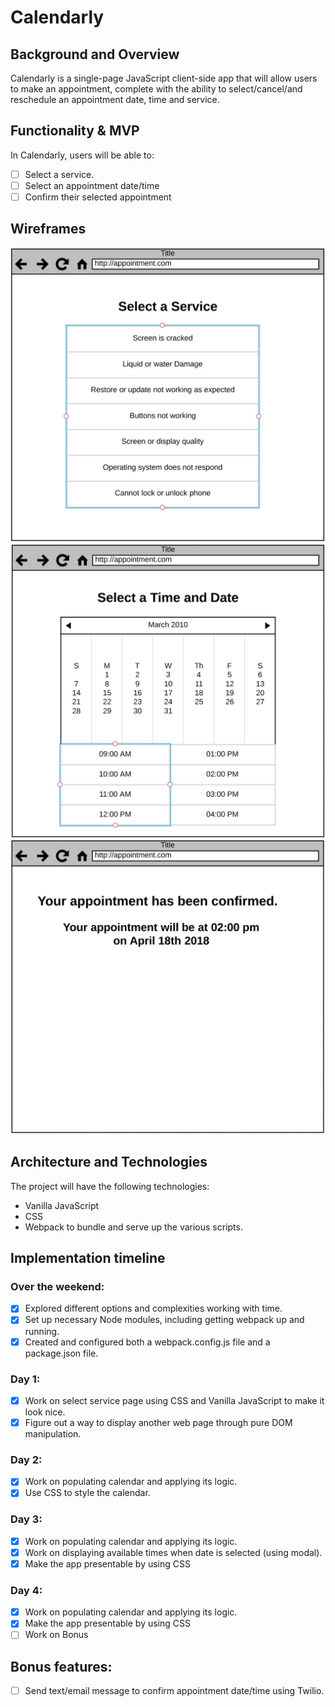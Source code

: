 # Calendarly

## Background and Overview

Calendarly is a single-page JavaScript client-side app that will allow users to make an appointment, complete with the ability to select/cancel/and reschedule an appointment date, time and service.

## Functionality & MVP

In Calendarly, users will be able to:

- [ ] Select a service.
- [ ] Select an appointment date/time
- [ ] Confirm their selected appointment

## Wireframes


![service](https://github.com/imoran/Calendarly/blob/master/docs/service.png)
![calendar](https://github.com/imoran/Calendarly/blob/master/docs/calendar.png)
![confirmation](https://github.com/imoran/Calendarly/blob/master/docs/confirmation.png)

## Architecture and Technologies

The project will have the following technologies:

* Vanilla JavaScript
* CSS
* Webpack to bundle and serve up the various scripts.


## Implementation timeline

### Over the weekend:

- [x] Explored different options and complexities working with time.
- [x] Set up necessary Node modules, including getting webpack up and running.
- [x] Created and configured both a webpack.config.js file and a package.json file.

### Day 1:

- [x] Work on select service page using CSS and Vanilla JavaScript to make it look nice.
- [x] Figure out a way to display another web page through pure DOM manipulation.

### Day 2:

 - [x] Work on populating calendar and applying its logic.
 - [x] Use CSS to style the calendar.

### Day 3:

- [x] Work on populating calendar and applying its logic.
- [x] Work on displaying available times when date is selected (using modal).
- [x] Make the app presentable by using CSS

### Day 4:

- [x] Work on populating calendar and applying its logic.
- [x] Make the app presentable by using CSS
- [ ] Work on Bonus

## Bonus features:

- [ ] Send text/email message to confirm appointment date/time using Twilio.
